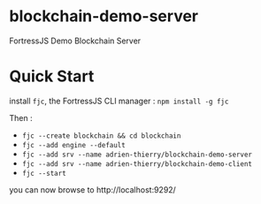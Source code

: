 # blockchain-demo-server
FortressJS Demo Blockchain Server

# Quick Start

install `fjc`, the FortressJS CLI manager : `npm install -g fjc`

Then :

* `fjc --create blockchain && cd blockchain`
* `fjc --add engine --default`
* `fjc --add srv --name adrien-thierry/blockchain-demo-server`
* `fjc --add srv --name adrien-thierry/blockchain-demo-client`
* `fjc --start`

you can now browse to http://localhost:9292/
